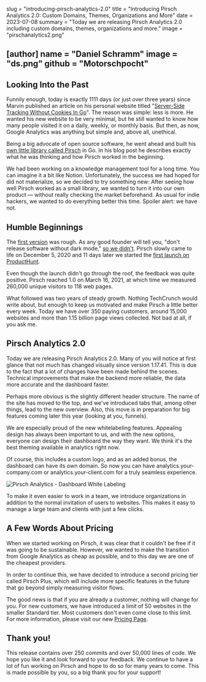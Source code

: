 slug = "introducing-pirsch-analytics-2.0"
title = "Introducing Pirsch Analytics 2.0: Custom Domains, Themes, Organizations and More"
date = 2023-07-08
summary = "Today we are releasing Pirsch Analytics 2.0 including custom domains, themes, organizations and more."
image = "pirschanalytics2.png"

[author]
name = "Daniel Schramm"
image = "ds.png"
github = "Motorschpocht"
---

## Looking Into the Past

Funnily enough, today is exactly 1111 days (or just over three years) since Marvin published an article on his personal website titled "[Server-Side Tracking Without Cookies In Go](https://marvinblum.de/blog/server-side-tracking-without-cookies-in-go-OxdzmGZ1Bl)". The reason was simple: less is more. He wanted his new website to be very minimal, but he still wanted to know how many people visited it on a daily, weekly, or monthly basis. But then, as now, Google Analytics was anything but simple and, above all, unethical.

Being a big advocate of open source software, he went ahead and built his [own little library called Pirsch](https://github.com/pirsch-analytics/pirsch) in Go. In his blog post he describes exactly what he was thinking and how Pirsch worked in the beginning.

We had been working on a knowledge management tool for a long time. You can imagine it a bit like Notion. Unfortunately, the success we had hoped for did not materialize, so we decided to try something new: After seeing how well Pirsch worked as a small library, we wanted to turn it into our own product — without really checking the market beforehand. As usual for indie hackers, we wanted to do everything better this time. Spoiler alert: we have not.

## Humble Beginnings

The [first version](https://twitter.com/PirschAnalytics/status/1325446163894579201) was rough. As any good founder will tell you, "don't release software without dark mode," [so we didn't](https://twitter.com/PirschAnalytics/status/1334135233218826242). Pirsch slowly came to life on December 5, 2020 and 11 days later we started the [first launch on ProductHunt](https://www.producthunt.com/products/pirsch-analytics#pirsch-analytics-beta).

Even though the launch didn't go through the roof, the feedback was quite positive. Pirsch reached 1.0 on March 16, 2021, at which time we measured 260,000 unique visitors to 118 web pages.

What followed was two years of steady growth. Nothing TechCrunch would write about, but enough to keep us motivated and make Pirsch a little better every week. Today we have over 350 paying customers, around 15,000 websites and more than 1.15 billion page views collected. Not bad at all, if you ask me.

## Pirsch Analytics 2.0

Today we are releasing Pirsch Analytics 2.0. Many of you will notice at first glance that not much has changed visually since version 1.17.41. This is due to the fact that a lot of changes have been made behind the scenes. Technical improvements that make the backend more reliable, the data more accurate and the dashboard faster.

Perhaps more obvious is the slightly different header structure. The name of the site has moved to the top, and we've introduced tabs that, among other things, lead to the new overview. Also, this move is in preparation for big features coming later this year (looking at you, funnels).

We are especially proud of the new whitelabeling features. Appealing design has always been important to us, and with the new options, everyone can design their dashboard the way they want. We think it's the best theming available in analytics right now.

Of course, this includes a custom logo, and as an added bonus, the dashboard can have its own domain. So now you can have analytics.your-company.com or analytics.your-client.com for a truly seamless experience.

![Pirsch Analytics - Dashboard White Labeling](/blog/static/pirschanalytics2/dashboards.gif)

To make it even easier to work in a team, we introduce organizations in addition to the normal invitation of users to websites. This makes it easy to manage a large team and clients with just a few clicks.

## A Few Words About Pricing

When we started working on Pirsch, it was clear that it couldn't be free if it was going to be sustainable. However, we wanted to make the transition from Google Analytics as cheap as possible, and to this day we are one of the cheapest providers.

In order to continue this, we have decided to introduce a second pricing tier called Pirsch Plus, which will include more specific features in the future that go beyond simply measuring visitor flows.

The good news is that if you are already a customer, nothing will change for you. For new customers, we have introduced a limit of 50 websites in the smaller Standard tier. Most customers don't even come close to this limit. For more information, please visit our new [Pricing Page](https://pirsch.io/pricing).

## Thank you!

This release contains over 250 commits and over 50,000 lines of code. We hope you like it and look forward to your feedback. We continue to have a lot of fun working on Pirsch and hope to do so for many years to come. This is made possible by you, so a big thank you for your support!
